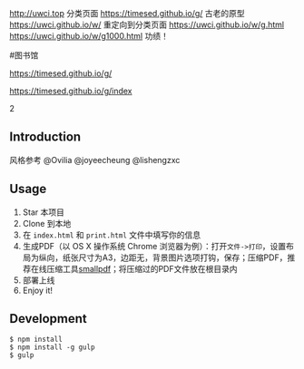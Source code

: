 http://uwci.top 分类页面
https://timesed.github.io/g/ 古老的原型
https://uwci.github.io/w/ 重定向到分类页面
https://uwci.github.io/w/g.html
https://uwci.github.io/w/g1000.html 功绩！

#图书馆

https://timesed.github.io/g/

https://timesed.github.io/g/index

2
## Introduction

风格参考 @Ovilia @joyeecheung @lishengzxc

## Usage

1. Star 本项目
1. Clone 到本地
1. 在 `index.html` 和 `print.html` 文件中填写你的信息
1. 生成PDF（以 OS X 操作系统 Chrome 浏览器为例）：打开`文件->打印`，设置布局为纵向，纸张尺寸为A3，边距无，背景图片选项打钩，保存；压缩PDF，推荐在线压缩工具[smallpdf](http://smallpdf.com/cn/compress-pdf)；将压缩过的PDF文件放在根目录内
1. 部署上线
1. Enjoy it!

## Development

```
$ npm install
$ npm install -g gulp
$ gulp
```

